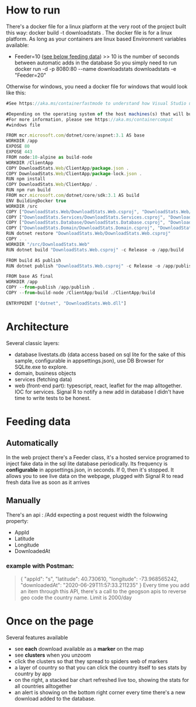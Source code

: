 # How to run
There's a docker file for a linux platform at the very root of the project built this way:
docker build -t downloadstats .
The docker file is for a linux platform. 
As long as your containers are linux based
Environment variables available:
* Feeder=10 ([see below feeding data](#feeding-data)) >> 10 is the number of seconds between automatic adds in the database
So you simply need to run 
docker run -d -p 8080:80 --name downloadstats downloadstats -e "Feeder=20"  


Otherwise for windows, you need a docker file for windows that would look like this:
```javascript
#See https://aka.ms/containerfastmode to understand how Visual Studio uses this Dockerfile to build your images for faster debugging.

#Depending on the operating system of the host machines(s) that will build or run the containers, the image specified in the FROM statement may need to be changed.
#For more information, please see https://aka.ms/containercompat
#windows file

FROM mcr.microsoft.com/dotnet/core/aspnet:3.1 AS base
WORKDIR /app
EXPOSE 80
EXPOSE 443
FROM node:10-alpine as build-node
WORKDIR /ClientApp
COPY DownloadStats.Web/ClientApp/package.json .
COPY DownloadStats.Web/ClientApp/package-lock.json .
RUN npm install
COPY DownloadStats.Web/ClientApp/ . 
RUN npm run build 
FROM mcr.microsoft.com/dotnet/core/sdk:3.1 AS build
ENV BuildingDocker true
WORKDIR /src
COPY ["DownloadStats.Web/DownloadStats.Web.csproj", "DownloadStats.Web/"]
COPY ["DownloadStats.Services/DownloadStats.Services.csproj", "DownloadStats.Services/"]
COPY ["DownloadStats.Database/DownloadStats.Database.csproj", "DownloadStats.Database/"]
COPY ["DownloadStats.Domain/DownloadStats.Domain.csproj", "DownloadStats.Domain/"]
RUN dotnet restore "DownloadStats.Web/DownloadStats.Web.csproj"
COPY . .
WORKDIR "/src/DownloadStats.Web"
RUN dotnet build "DownloadStats.Web.csproj" -c Release -o /app/build

FROM build AS publish
RUN dotnet publish "DownloadStats.Web.csproj" -c Release -o /app/publish

FROM base AS final
WORKDIR /app
COPY --from=publish /app/publish .
COPY --from=build-node /ClientApp/build ./ClientApp/build

ENTRYPOINT ["dotnet", "DownloadStats.Web.dll"]
```

# Architecture

Several classic layers: 
* database livestats.db (data access based on sql lite for the sake of this sample, configurable in appsettings.json), use DB Browser for SQLite.exe to explore.
* domain, business objects
* services (fetching data)
* web (front-end part): typescript, react, leaflet for the map alltogether. IOC for services. Signal R to notify a new add in database
I didn't have time to write tests to be honest.

# Feeding data

## Automatically 
In the web project there's a Feeder class, it's a hosted service programed to inject fake data in the sql lite database periodically.
Its frequency is **configurable** in appsettings.json, in seconds. If 0, then it's stopped. 
It allows you to see live data on the webpage, plugged with Signal R to read fresh data live as soon as it arrives

## Manually
There's an api : /Add expecting a post request width the folowwing property:
   * AppId
   * Latitude
   * Longitude
   * DownloadedAt
### example with Postman:
> {
        "appId": "s",
        "latitude": 40.730610,
        "longitude":  -73.968565242,
        "downloadedAt": "2020-06-29T11:57:33.211235"
}
Every time you add an item through this API, there's a call to the geogson apis to reverse geo code the country name. Limit is 2000/day

# Once on the page

Several features available
* see **each** download available as a **marker** on the map
* see **clusters** when you unzoom
* click the clusters so that they spread to spiders web of markers
* a layer of country so that you can click the country itself to ses stats by country by app
* on the right, a stacked bar chart refreshed live too, showing the stats for all countries alltogether
* an alert is showing on the bottom right corner every time there's a new download added to the database.


